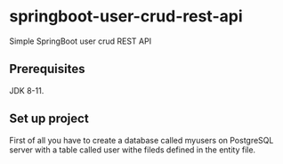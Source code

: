 # springboot-user-crud-rest-api
Simple SpringBoot user crud REST API

## Prerequisites

JDK 8-11.

## Set up project

First of all you have to create a database called myusers on PostgreSQL server with a table called user withe fileds defined in the entity file.


